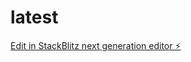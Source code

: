 # latest

[Edit in StackBlitz next generation editor ⚡️](https://stackblitz.com/~/github.com/ThorTech-Gunnar/latest)